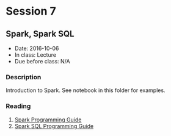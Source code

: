 # Session 7
## Spark, Spark SQL
- Date: 2016-10-06
- In class: Lecture
- Due before class: N/A

### Description
Introduction to Spark. See notebook in this folder for examples.

### Reading
1. [Spark Programming Guide](http://spark.apache.org/docs/1.6.1/programming-guide.html)
2. [Spark SQL Programming Guide](http://spark.apache.org/docs/1.6.1/sql-programming-guide.html)
